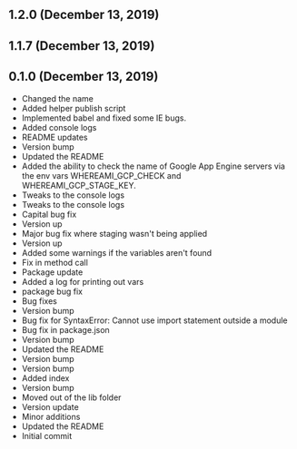 ## 1.2.0 (December 13, 2019)


## 1.1.7 (December 13, 2019)


## 0.1.0 (December 13, 2019)
  - Changed the name
  - Added helper publish script
  - Implemented babel and fixed some IE bugs.
  - Added console logs
  - README updates
  - Version bump
  - Updated the README
  - Added the ability to check the name of Google App Engine servers via the env vars WHEREAMI_GCP_CHECK and WHEREAMI_GCP_STAGE_KEY.
  - Tweaks to the console logs
  - Tweaks to the console logs
  - Capital bug fix
  - Version up
  - Major bug fix where staging wasn't being applied
  - Version up
  - Added some warnings if the variables aren't found
  - Fix in method call
  - Package update
  - Added a log for printing out vars
  - package bug fix
  - Bug fixes
  - Version bump
  - Bug fix for SyntaxError: Cannot use import statement outside a module
  - Bug fix in package.json
  - Version bump
  - Updated the README
  - Version bump
  - Version bump
  - Added index
  - Version bump
  - Moved out of the lib folder
  - Version update
  - Minor additions
  - Updated the README
  - Initial commit

